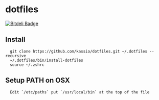 dotfiles
===========

[![Bitdeli Badge](https://d2weczhvl823v0.cloudfront.net/kassio/dotfiles/trend.png)](https://bitdeli.com/free "Bitdeli Badge")

Install
-------

      git clone https://github.com/kassio/dotfiles.git ~/.dotfiles --recursive
      ~/.dotfiles/bin/install-dotfiles
      source ~/.zshrc

Setup PATH on OSX
-----------------

      Edit `/etc/paths` put `/usr/local/bin` at the top of the file
